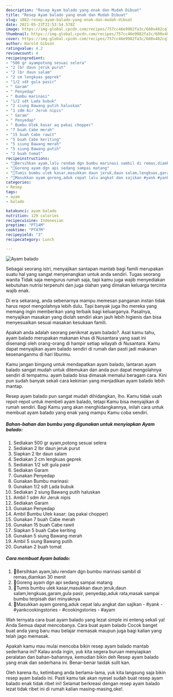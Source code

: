 ```yaml
---
description: "Resep Ayam balado yang enak dan Mudah Dibuat"
title: "Resep Ayam balado yang enak dan Mudah Dibuat"
slug: 1082-resep-ayam-balado-yang-enak-dan-mudah-dibuat
date: 2021-05-23T22:53:54.578Z
image: https://img-global.cpcdn.com/recipes/757cc46e9982fa3c/680x482cq70/ayam-balado-foto-resep-utama.jpg
thumbnail: https://img-global.cpcdn.com/recipes/757cc46e9982fa3c/680x482cq70/ayam-balado-foto-resep-utama.jpg
cover: https://img-global.cpcdn.com/recipes/757cc46e9982fa3c/680x482cq70/ayam-balado-foto-resep-utama.jpg
author: Harold Gibson
ratingvalue: 4.2
reviewcount: 4
recipeingredient:
- "500 gr ayampotong sesuai selera"
- "2 lbr daun jeruk purut"
- "2 lbr daun salam"
- "2 cm lengkuas geprek"
- "1/2 sdt gula pasir"
- " Garam"
- " Penyedap"
- " Bumbu marinasi"
- "1/2 sdt Lada bubuk"
- "2 siung Bawang putih haluskan"
- "1 sdm Air Jeruk nipis"
- " Garam"
- " Penyedap"
- " Bumbu Ulek kasar aq pakai chopper"
- "7 buah Cabe merah"
- "15 buah Cabe rawit"
- "5 buah Cabe keriting"
- "5 siung Bawang merah"
- "5 siung Bawang putih"
- "2 buah tomat"
recipeinstructions:
- "🍅Bersihkan ayam,lalu rendam dgn bumbu marinasi sambil di remas,diamkan 30 menit"
- "🍅Goreng ayam dgn api sedang sampai matang"
- "🍅Tumis bumbu ulek kasar,masukkan daun jeruk,daun salam,lengkuas,garam,gula pasir, penyedap,aduk rata,masak sampai bumbu terpisah dari minyaknya"
- "🍅Masukkan ayam goreng,aduk cepat lalu angkat dan sajikan #yank #yankcookingstories #cookingstories #ayam"
categories:
- Resep
tags:
- ayam
- balado

katakunci: ayam balado 
nutrition: 129 calories
recipecuisine: Indonesian
preptime: "PT14M"
cooktime: "PT47M"
recipeyield: "3"
recipecategory: Lunch

---
```



![Ayam balado](https://img-global.cpcdn.com/recipes/757cc46e9982fa3c/680x482cq70/ayam-balado-foto-resep-utama.jpg)

Sebagai seorang istri, menyajikan santapan mantab bagi famili merupakan suatu hal yang sangat menyenangkan untuk anda sendiri. Tugas seorang  wanita Tidak saja mengurus rumah saja, tapi kamu juga wajib menyediakan kebutuhan nutrisi terpenuhi dan juga olahan yang dimakan keluarga tercinta wajib enak.

Di era  sekarang, anda sebenarnya mampu memesan panganan instan tidak harus repot mengolahnya lebih dulu. Tapi banyak juga lho mereka yang memang ingin memberikan yang terbaik bagi keluarganya. Pasalnya, menyajikan masakan yang diolah sendiri akan jauh lebih higienis dan bisa menyesuaikan sesuai masakan kesukaan famili. 



Apakah anda adalah seorang penikmat ayam balado?. Asal kamu tahu, ayam balado merupakan makanan khas di Nusantara yang saat ini disenangi oleh orang-orang di hampir setiap wilayah di Nusantara. Kamu dapat menyajikan ayam balado sendiri di rumah dan pasti jadi makanan kesenanganmu di hari liburmu.

Kamu jangan bingung untuk mendapatkan ayam balado, lantaran ayam balado sangat mudah untuk ditemukan dan anda pun dapat mengolahnya sendiri di tempatmu. ayam balado bisa dimasak memalui beragam cara. Kini pun sudah banyak sekali cara kekinian yang menjadikan ayam balado lebih mantap.

Resep ayam balado pun sangat mudah dihidangkan, lho. Kamu tidak usah repot-repot untuk membeli ayam balado, tetapi Kamu bisa menyajikan di rumah sendiri. Bagi Kamu yang akan menghidangkannya, inilah cara untuk membuat ayam balado yang enak yang mampu Kamu coba sendiri.

<!--inarticleads1-->

##### Bahan-bahan dan bumbu yang digunakan untuk menyiapkan Ayam balado:

1. Sediakan 500 gr ayam,potong sesuai selera
1. Sediakan 2 lbr daun jeruk purut
1. Siapkan 2 lbr daun salam
1. Sediakan 2 cm lengkuas geprek
1. Sediakan 1/2 sdt gula pasir
1. Sediakan  Garam
1. Gunakan  Penyedap
1. Gunakan  Bumbu marinasi:
1. Gunakan 1/2 sdt Lada bubuk
1. Sediakan 2 siung Bawang putih haluskan
1. Ambil 1 sdm Air Jeruk nipis
1. Sediakan  Garam
1. Gunakan  Penyedap
1. Ambil  Bumbu Ulek kasar: (aq pakai chopper)
1. Gunakan 7 buah Cabe merah
1. Gunakan 15 buah Cabe rawit
1. Siapkan 5 buah Cabe keriting
1. Gunakan 5 siung Bawang merah
1. Ambil 5 siung Bawang putih
1. Gunakan 2 buah tomat




<!--inarticleads2-->

##### Cara membuat Ayam balado:

1. 🍅Bersihkan ayam,lalu rendam dgn bumbu marinasi sambil di remas,diamkan 30 menit
1. 🍅Goreng ayam dgn api sedang sampai matang
1. 🍅Tumis bumbu ulek kasar,masukkan daun jeruk,daun salam,lengkuas,garam,gula pasir, penyedap,aduk rata,masak sampai bumbu terpisah dari minyaknya
1. 🍅Masukkan ayam goreng,aduk cepat lalu angkat dan sajikan - #yank - #yankcookingstories - #cookingstories - #ayam




Wah ternyata cara buat ayam balado yang lezat simple ini enteng sekali ya! Anda Semua dapat mencobanya. Cara buat ayam balado Cocok banget buat anda yang baru mau belajar memasak maupun juga bagi kalian yang telah jago memasak.

Apakah kamu mau mulai mencoba bikin resep ayam balado mantab sederhana ini? Kalau anda ingin, yuk kita segera buruan menyiapkan peralatan dan bahan-bahannya, kemudian bikin deh Resep ayam balado yang enak dan sederhana ini. Benar-benar taidak sulit kan. 

Oleh karena itu, ketimbang anda berlama-lama, yuk kita langsung saja bikin resep ayam balado ini. Pasti kamu tak akan nyesel sudah buat resep ayam balado enak tidak ribet ini! Selamat berkreasi dengan resep ayam balado lezat tidak ribet ini di rumah kalian masing-masing,oke!.

